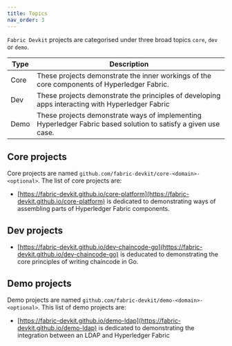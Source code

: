 ```yaml
---
title: Topics
nav_order: 3
---
```


`Fabric Devkit` projects are categorised under three broad topics `core`, `dev` or `demo`.

| Type | Description |
| --- | --- |
| Core | These projects demonstrate the inner workings of the core components of Hyperledger Fabric. |
| Dev | These projects  demonstrate the principles of developing apps interacting with Hyperledger Fabric|
| Demo | These projects demonstrate ways of implementing Hyperledger Fabric based solution to satisfy a given use case. |

## Core projects

Core projects are named `github.com/fabric-devkit/core-<domain>-<optional>`. The list of core projects are:

* [https://fabric-devkit.github.io/core-platform](https://fabric-devkit.github.io/core-platform) is dedicated to demonstrating ways of assembling parts of Hyperledger Fabric components.

## Dev projects

* [https://fabric-devkit.github.io/dev-chaincode-go](https://fabric-devkit.github.io/dev-chaincode-go) is deducated to demonstrating the core principles of writing chaincode in Go.

## Demo projects

Demo projects are named `github.com/fabric-devkit/demo-<domain>-<optional>`. This list of demo projects are:

* [https://fabric-devkit.github.io/demo-ldap](https://fabric-devkit.github.io/demo-ldap) is dedicated to demonstrating the integration between an LDAP and Hyperledger Fabric